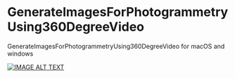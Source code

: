 # GenerateImagesForPhotogrammetryUsing360DegreeVideo
GenerateImagesForPhotogrammetryUsing360DegreeVideo for macOS and windows

[![IMAGE ALT TEXT](http://img.youtube.com/vi/ql5cXM89W0o/0.jpg)](https://www.youtube.com/watch?v=ql5cXM89W0o "Video Title")
